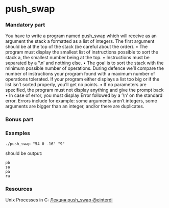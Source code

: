 # push_swap

### Mandatory part
You have to write a program named push_swap which will receive as an argument the stack a formatted as a list of integers. The first argument should be at the top of the stack (be careful about the order).
• The program must display the smallest list of instructions possible to sort the stack a, the smallest number being at the top.
• Instructions must be separated by a ’\n’ and nothing else.
• The goal is to sort the stack with the minimum possible number of operations.
During defence we’ll compare the number of instructions your program found with a maximum number of operations tolerated. If your program either displays a list too big or if the list isn’t sorted properly, you’ll get no points.
• If no parameters are specified, the program must not display anything and give the
prompt back
• In case of error, you must display Error followed by a ’\n’ on the standard error. Errors include for example: some arguments aren’t integers, some arguments are bigger than an integer, and/or there are duplicates.

### Bonus part


### Examples
```
./push_swap "54 0 -16" "9"
```
should be output:
```
pb
sa
pa
ra
```

### Resources
Unix Processes in C: [Лекция push_swap @einterdi](https://www.youtube.com/watch?v=98r9uhjPveE)

